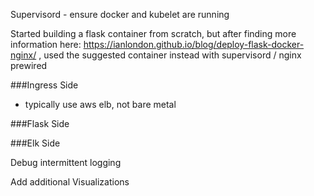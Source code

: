 Supervisord - ensure docker and kubelet are running

Started building a flask container from scratch, but after finding more information here: https://ianlondon.github.io/blog/deploy-flask-docker-nginx/ , used the suggested container instead with supervisord / nginx prewired


###Ingress Side

* typically use aws elb, not bare metal

###Flask Side


###Elk Side

Debug intermittent logging

Add additional Visualizations